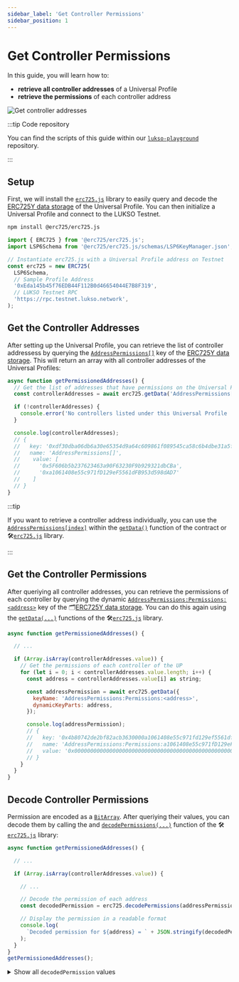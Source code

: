 ```yaml
---
sidebar_label: 'Get Controller Permissions'
sidebar_position: 1
---
```


# Get Controller Permissions

In this guide, you will learn how to:

- **retrieve all controller addresses** of a Universal Profile
- **retrieve the permissions** of each controller address

![Get controller addresses](/img/standards/lsp6/lsp6-address-permissions-array.jpeg)

:::tip Code repository

You can find the scripts of this guide within our [`lukso-playground`](https://github.com/lukso-network/lukso-playground) repository.

:::

## Setup

First, we will install the [`erc725.js`](../../../tools/erc725js/getting-started.md) library to easily query and decode the [ERC725Y data storage](../../../standards/lsp-background/erc725.md#erc725y-generic-data-keyvalue-store) of the Universal Profile. You can then initialize a Universal Profile and connect to the LUKSO Testnet.

```bash
npm install @erc725/erc725.js
```

```js
import { ERC725 } from '@erc725/erc725.js';
import LSP6Schema from '@erc725/erc725.js/schemas/LSP6KeyManager.json';

// Instantiate erc725.js with a Universal Profile address on Testnet
const erc725 = new ERC725(
  LSP6Schema,
  // Sample Profile Address
  '0xEda145b45f76EDB44F112B0d46654044E7B8F319',
  // LUKSO Testnet RPC
  'https://rpc.testnet.lukso.network',
);
```

## Get the Controller Addresses

After setting up the Universal Profile, you can retrieve the list of controller addressess by querying the [`AddressPermissions[]`](../../../standards/universal-profile/lsp6-key-manager.md#retrieving-addresses-with-permissions) key of the [ERC725Y data storage](../../../standards/lsp-background/erc725.md#erc725y-generic-data-keyvalue-store). This will return an array with all controller addresses of the Universal Profiles:

```js
async function getPermissionedAddresses() {
  // Get the list of addresses that have permissions on the Universal Profile
  const controllerAddresses = await erc725.getData('AddressPermissions[]');

  if (!controllerAddresses) {
    console.error('No controllers listed under this Universal Profile ');
  }

  console.log(controllerAddresses);
  // {
  //   key: '0xdf30dba06db6a30e65354d9a64c609861f089545ca58c6b4dbe31a5f338cb0e3',
  //   name: 'AddressPermissions[]',
  //    value: [
  //      '0x5F606b5b237623463a90F63230F9b929321dbCBa',
  //      '0xa1061408e55c971fD129eF5561dFB953d598dAD7'
  //    ]
  // }
}
```

:::tip

If you want to retrieve a controller address individually, you can use the [`AddressPermissions[index]`](/standards/universal-profile/lsp6-key-manager/#permissions) within the [`getData()`](../../../tools/erc725js/methods/#getdata) function of the contract or 🛠️[`erc725.js`](../../../tools/erc725js/getting-started.md) library.

:::

## Get the Controller Permissions

After queriying all controller addresses, you can retrieve the permissions of each controller by querying the dynamic [`AddressPermissions:Permissions:<address>`](../../../standards/universal-profile/lsp6-key-manager.md#retrieving-addresses-with-permissions) key of the 🗂️[ERC725Y data storage](../../../standards/lsp-background/erc725.md#erc725y-generic-data-keyvalue-store). You can do this again using the [`getData(...)`](../../../tools/erc725js/methods#getdata) functions of the 🛠️[`erc725.js`](../../../tools/erc725js/getting-started.md) library.

```js
async function getPermissionedAddresses() {

  // ...

  if (Array.isArray(controllerAddresses.value)) {
    // Get the permissions of each controller of the UP
    for (let i = 0; i < controllerAddresses.value.length; i++) {
      const address = controllerAddresses.value[i] as string;

      const addressPermission = await erc725.getData({
        keyName: 'AddressPermissions:Permissions:<address>',
        dynamicKeyParts: address,
      });

      console.log(addressPermission);
      // {
      //   key: '0x4b80742de2bf82acb3630000a1061408e55c971fd129ef5561dfb953d598dad7',
      //   name: 'AddressPermissions:Permissions:a1061408e55c971fD129eF5561dFB953d598dAD7',
      //   value: '0x0000000000000000000000000000000000000000000000000000000000000008'
      // }
    }
  }
}
```

## Decode Controller Permissions

Permission are encoded as a [`BitArray`](https://github.com/lukso-network/LIPs/blob/main/LSPs/LSP-2-ERC725YJSONSchema.md#BitArray). After queriying their values, you can decode them by calling the and [`decodePermissions(...)`](../../../tools/erc725js/methods#decodepermissions) function of the 🛠️[`erc725.js`](../../../tools/erc725js/getting-started.md) library:

```js
async function getPermissionedAddresses() {

  // ...

  if (Array.isArray(controllerAddresses.value)) {

    // ...

    // Decode the permission of each address
    const decodedPermission = erc725.decodePermissions(addressPermission.value as string);

    // Display the permission in a readable format
    console.log(
      `Decoded permission for ${address} = ` + JSON.stringify(decodedPermission, null, 2),
    );
  }
}
getPermissionedAddresses();
```

<details>
    <summary>Show all <code>decodedPermission</code> values</summary>

```text
Decoded permission for 0x5F606b5b237623463a90F63230F9b929321dbCBa = {
  "CHANGEOWNER": true,
  "ADDCONTROLLER": true,
  "EDITPERMISSIONS": true,
  "ADDEXTENSIONS": true,
  "CHANGEEXTENSIONS": true,
  "ADDUNIVERSALRECEIVERDELEGATE": true,
  "CHANGEUNIVERSALRECEIVERDELEGATE": true,
  "REENTRANCY": false,
  "SUPER_TRANSFERVALUE": true,
  "TRANSFERVALUE": true,
  "SUPER_CALL": true,
  "CALL": true,
  "SUPER_STATICCALL": true,
  "STATICCALL": true,
  "SUPER_DELEGATECALL": false,
  "DELEGATECALL": false,
  "DEPLOY": true,
  "SUPER_SETDATA": true,
  "SETDATA": true,
  "ENCRYPT": true,
  "DECRYPT": true,
  "SIGN": true,
}
```

</details>
